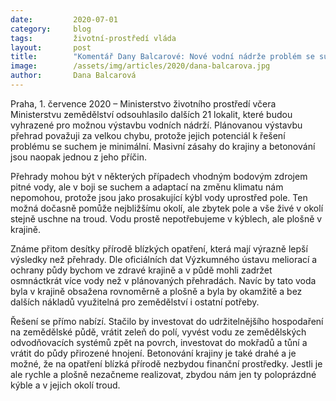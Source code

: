 ```yaml
---
date:         2020-07-01
category:     blog
tags:         životní-prostředí vláda
layout:       post
title:        "Komentář Dany Balcarové: Nové vodní nádrže problém se suchem nevyřeší, další betonování problém jen zhorší"
image:        /assets/img/articles/2020/dana-balcarova.jpg
author:       Dana Balcarová
---  
```



Praha, 1. července 2020 – Ministerstvo životního prostředí včera Ministerstvu zemědělství odsouhlasilo dalších 21 lokalit, které budou vyhrazené pro možnou výstavbu vodních nádrží. Plánovanou výstavbu přehrad považuji za velkou chybu, protože jejich potenciál k řešení problému se suchem je minimální. Masivní zásahy do krajiny a betonování jsou naopak jednou z jeho příčin.

Přehrady mohou být v některých případech vhodným bodovým zdrojem pitné vody, ale v boji se suchem a adaptací na změnu klimatu nám nepomohou, protože jsou jako prosakující kýbl vody uprostřed pole. Ten možná dočasně pomůže nejbližšímu okolí, ale zbytek pole a vše živé v okolí stejně uschne na troud. Vodu prostě nepotřebujeme v kýblech, ale plošně v krajině. 

Známe přitom desítky přírodě blízkých opatření, která mají výrazně lepší výsledky než přehrady. Dle oficiálních dat Výzkumného ústavu meliorací a ochrany půdy bychom ve zdravé krajině a v půdě mohli zadržet osmnáctkrát více vody než v plánovaných přehradách. Navíc by tato voda byla v krajině obsažena rovnoměrně a plošně a byla by okamžitě a bez dalších nákladů využitelná pro zemědělství i ostatní potřeby. 

Řešení se přímo nabízí. Stačilo by investovat do udržitelnějšího hospodaření na zemědělské půdě, vrátit zeleň do polí, vyvést vodu ze zemědělských odvodňovacích systémů zpět na povrch, investovat do mokřadů a tůní a vrátit do půdy přirozené hnojení. Betonování krajiny je také drahé a je možné, že na opatření blízká přírodě nezbydou finanční prostředky. Jestli je ale rychle a plošně nezačneme realizovat, zbydou nám jen ty poloprázdné kýble a v jejich okolí troud.
